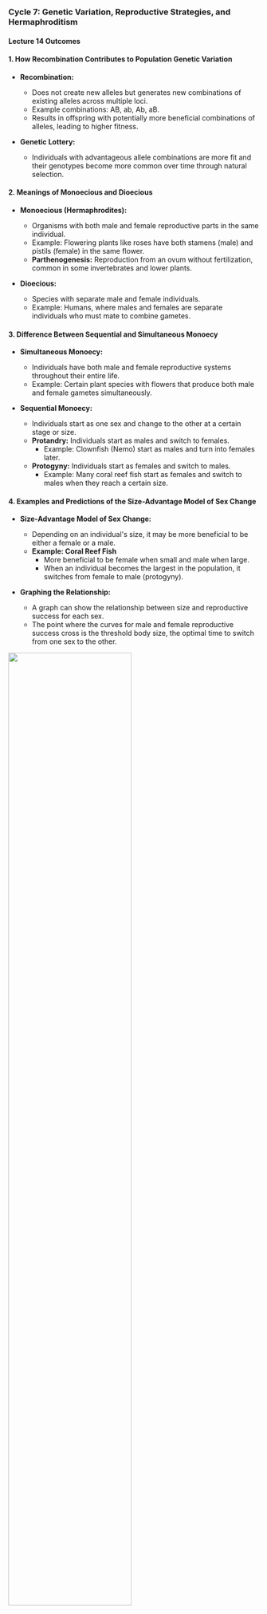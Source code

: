 ### Cycle 7: Genetic Variation, Reproductive Strategies, and Hermaphroditism

#### Lecture 14 Outcomes

#### 1. How Recombination Contributes to Population Genetic Variation

- **Recombination:**
  - Does not create new alleles but generates new combinations of existing alleles across multiple loci.
  - Example combinations: AB, ab, Ab, aB.
  - Results in offspring with potentially more beneficial combinations of alleles, leading to higher fitness.

- **Genetic Lottery:**
  - Individuals with advantageous allele combinations are more fit and their genotypes become more common over time through natural selection.

#### 2. Meanings of Monoecious and Dioecious

- **Monoecious (Hermaphrodites):**
  - Organisms with both male and female reproductive parts in the same individual.
  - Example: Flowering plants like roses have both stamens (male) and pistils (female) in the same flower.
  - **Parthenogenesis:** Reproduction from an ovum without fertilization, common in some invertebrates and lower plants.

- **Dioecious:**
  - Species with separate male and female individuals.
  - Example: Humans, where males and females are separate individuals who must mate to combine gametes.

#### 3. Difference Between Sequential and Simultaneous Monoecy

- **Simultaneous Monoecy:**
  - Individuals have both male and female reproductive systems throughout their entire life.
  - Example: Certain plant species with flowers that produce both male and female gametes simultaneously.

- **Sequential Monoecy:**
  - Individuals start as one sex and change to the other at a certain stage or size.
  - **Protandry:** Individuals start as males and switch to females.
    - Example: Clownfish (Nemo) start as males and turn into females later.
  - **Protogyny:** Individuals start as females and switch to males.
    - Example: Many coral reef fish start as females and switch to males when they reach a certain size.

#### 4. Examples and Predictions of the Size-Advantage Model of Sex Change

- **Size-Advantage Model of Sex Change:**
  - Depending on an individual's size, it may be more beneficial to be either a female or a male.
  - **Example: Coral Reef Fish**
    - More beneficial to be female when small and male when large.
    - When an individual becomes the largest in the population, it switches from female to male (protogyny).

- **Graphing the Relationship:**
  - A graph can show the relationship between size and reproductive success for each sex.
  - The point where the curves for male and female reproductive success cross is the threshold body size, the optimal time to switch from one sex to the other.

<img src="/BIO1001/Cycle-7/1.png" width="70%" height=auto>

#### 5. Examples and Predictions of Adaptive Sex Ratio Manipulation

- **Adaptive Sex Ratio Manipulation:**
  - The sex ratio is adjusted based on the mother's condition.
  - Usual sex ratio is 1 son to 1 daughter (1:1).

  **Examples:**
  - **Red Deer:**
    - Healthy mothers produce more males; unhealthy mothers produce more females.
  - **Baboons:**
    - Male baboons leave their groups while females stay.
    - Healthy mothers are more likely to produce females; unhealthy mothers are more likely to produce males, who will leave the group.

#### 6. Prevalence of Sexual vs. Asexual Reproduction

- **Asexual Reproduction:**
  - Most forms of life reproduce asexually.
  - Asexual reproduction is evolutionarily ancient.
  
- **Sexual Reproduction:**
  - Plants and animals primarily reproduce sexually.
  - **Isogamy:** Equal-sized gametes appeared first.
  - **Anisogamy:** Unequal gametes developed later.
  - Asexual reproduction in animals evolved more recently.

#### 7. Costs and Benefits of Reproducing Sexually vs. Asexually

**Costs of Sexual Reproduction:**
  - **Energy and Effort:**
    - Finding mates, competing for mates, etc.
    - Meiosis creates offspring with only about half of the parent's genome.
  - **Decreased Fitness:**
    - Attracting mates can attract predators (e.g., singing males).
  - **Males as a Dead End:**
    - Only females produce offspring, making males less efficient for reproduction.
  - **Summary:**
    - Cost of mating, cost of meiosis, and cost of males.

**Benefits of Sexual Reproduction:**
  - **Genetic Diversity:**
    - Allows recombination to produce offspring without deleterious mutations.
    - Offspring with fewer deleterious mutations have a selective advantage ("Rubies in the rubbish").
  - **Population Health:**
    - Prevents the buildup of harmful mutations, reducing extinction risk.
  
#### 8. Benefits of Sexual Reproduction: Muller's Ratchet, Lottery Principle, and Red Queen Principle

- **Muller's Ratchet ("Rubies in the Rubbish"):**
  - Sexual reproduction creates genetic variation, allowing for individuals with fewer deleterious mutations to survive and reproduce.

- **Lottery Principle:**
  - **Strategy in Stable Environment:**
    - Asexual reproduction is like buying many copies of the same ticket.
  - **Strategy in Changing Environment:**
    - Sexual reproduction hedges bets by producing varied offspring, increasing chances of success.
    - Similar to diversifying investments in the stock market.

- **Red Queen Principle:**
  - "It takes all the running you can do, to stay in the same place."
  - Metaphor for the co-evolutionary arms race between species.
  - **Parasitic Infections:**
    - Hosts with rare genotypes have a selective advantage.
    - Sexual reproduction produces new and rare allele combinations, beneficial in environments with many parasites.
    - Rapidly producing different genotypes helps combat evolving parasites.


### Lecture 15 Outcomes: Sexual Selection and Reproductive Strategies

#### 1. Sexual Reproduction and Different Selective Forces on Males vs. Females

- **Different Selection Pressures:**
  - Sexual reproduction imposes different selection pressures on males and females.
  - **Male Fitness:**
    - Increases by mating with as many females as possible (offspring quantity).
  - **Female Fitness:**
    - Increases by selecting high-quality males to ensure better offspring (offspring quality).

- **Traits Expressed by One Sex:**
  - Some traits evolve to attract the opposite sex.
  - These traits are often sexually dimorphic, meaning they are only expressed by one sex.
  - Examples: Male peacock's feathers, male deer antlers.

#### 2. Distinction Between Intrasexual and Intersexual Selection

- **Intrasexual Selection:**
  - Direct competition between members of the same sex (usually males) for access to mates.
  - Examples: Male-male combat, such as fighting with horns or antlers.

- **Intersexual Selection:**
  - Indirect competition where individuals of one sex (usually females) select mates based on certain traits.
  - Examples: Females choosing males with flashy tail feathers or beautiful songs.

#### 3. Reasons for Male Competition for Access to Females

- **Male Competition:**
  - Males usually compete for females because males can produce many offspring with multiple mates, increasing their fitness.
  - Females have limited reproductive capacity and invest more in offspring, so they are selective about mates.

- **Examples of Intrasexual and Intersexual Selection:**
  - **Bower Birds:**
    - **Intersexual Selection:** Females prefer blue objects and dislike red.
    - **Intrasexual Selection:** Males sabotage rivals by destroying nests or placing red feathers in them.

- **Reversal of Typical Patterns:**
  - In some species, roles are reversed.
  - Example: In species where males invest more in offspring care, females may compete for males.

### Lecture 15 Outcomes (Continued): Sexual Selection, Fitness, and Parental Investment

#### 4. Which Sex Usually Has Higher Potential Fitness

- **Potential Fitness:**
  - Refers to the potential reproductive success of an individual.
  
- **Males vs. Females:**
  - **Males:**
    - Have higher potential fitness because they can sire many offspring.
    - Invest less in producing offspring (e.g., sperm is less costly than eggs).
    - The most successful male in a population can produce many more offspring than the most successful female.
    - The least successful male produces fewer offspring than the least successful female.
    - Exhibit greater variation in reproductive success.
  - **Females:**
    - Have lower potential fitness due to the higher cost of producing eggs and caring for offspring.
    - Invest more in offspring quality (e.g., egg production, parental care).

- **Key Points:**
  - Both males and females have equal average fitness because every offspring has one male and one female parent.
  - There is more variation in male fitness, with some males having very high reproductive success and others having very low.
  - The reproductive success of males is more variable, whereas females tend to have more consistent reproductive success.

#### 5. Which Sex Has Higher Average Fitness?

- **Average Fitness:**
  - Both males and females have equal average fitness.
  - Every offspring has one male parent and one female parent, ensuring that on average, the fitness of males and females is balanced across the population.

#### 6. Relationship Between Sexual Selection and Parental Investment

- **Parental Investment:**
  - The time and resources a parent expends for the benefit of their offspring.
  - The sex that invests more in parental care becomes a limiting resource for the sex that invests less.
  - Typically, females invest more in parental care, resulting in lower potential fitness but higher quality offspring.
  - Males invest less in parental care, resulting in higher potential fitness by increasing the number of mates.

- **Sexual Selection Dynamics:**
  - **High Investing Sex (Usually Females):**
    - Choosier about mates to ensure offspring quality.
    - Focus on direct benefits (e.g., food, protection, good territory) and indirect benefits (e.g., good genes).
  - **Low Investing Sex (Usually Males):**
    - Competes for access to the high investing sex.
    - Focuses on mating with as many partners as possible to maximize offspring quantity.

- **Reasons for Female Choosiness:**
  - **Direct Benefits:**
    - Attractive males may provide better resources, protection, or access to territories.
  - **Indirect Benefits:**
    - Attractive males may have good genes that improve offspring survival or attractiveness (e.g., good singers).
  - **"Sexy Sons" Hypothesis:**
    - Females prefer attractive males because they will have attractive sons who are more likely to reproduce successfully.

#### 7. Differences in Male and Female Responses to Short-Term Mating Opportunities

- **Differences in Female Priorities:**
  - **Long-Term Priorities:**
    - Females prioritize long-term benefits for their offspring.
    - Seek mates with traits that indicate good genes, such as attractiveness and athletic ability.
    - High investment in ensuring the partner provides resources, protection, and care.
  - **Short-Term Priorities:**
    - Lower priorities for short-term mating opportunities.
    - Females may look for indirect benefits like genetic quality from a short-term mate.
    - More concerned with emotional infidelity than physical infidelity, as emotional commitment indicates resource provision and stability.

- **Differences in Male Standards:**
  - **Long-Term Standards:**
    - Males have high standards for long-term mates, focusing on traits that indicate fidelity and the ability to care for offspring.
    - Concerned with securing a partner who will invest in their offspring.
  - **Short-Term Standards:**
    - Males have lower standards for short-term mating opportunities.
    - More focused on increasing the number of mating opportunities to maximize reproductive success.
    - More concerned with physical infidelity than emotional infidelity, as physical infidelity directly impacts paternity certainty.

#### Key Points

- **Emotional vs. Physical Infidelity:**
  - **Females:**
    - More bothered by emotional infidelity because it threatens the emotional bond and resource investment from their partner.
  - **Males:**
    - More bothered by physical infidelity because it directly affects their paternity certainty and the investment of resources in their own offspring.

- **Investment Strategies:**
  - **Females:**
    - Invest heavily in offspring and seek long-term stability and quality in mates.
  - **Males:**
    - Seek to maximize reproductive success through quantity in short-term opportunities and quality in long-term partnerships.